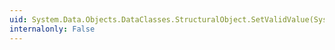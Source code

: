 ```yaml
---
uid: System.Data.Objects.DataClasses.StructuralObject.SetValidValue(System.UInt16)
internalonly: False
---
```

